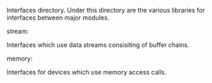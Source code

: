 Interfaces directory. Under this directory are the various
libraries for interfaces between major modules.

stream: 

Interfaces which use data streams consisiting of buffer chains.

memory:

Interfaces for devices which use memory access calls.


